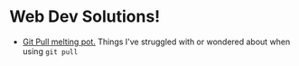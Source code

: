 # Web Dev Solutions!

+ [Git Pull melting pot.](resources/git_pull.html "Pull Docs")
Things I've struggled with or wondered about when using `git pull`